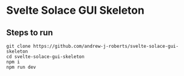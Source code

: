 # Svelte Solace GUI Skeleton

## Steps to run

```
git clone https://github.com/andrew-j-roberts/svelte-solace-gui-skeleton
cd svelte-solace-gui-skeleton
npm i
npm run dev
```
